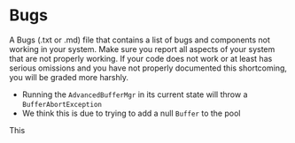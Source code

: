 # Bugs
A Bugs (.txt or .md) file that contains a list of bugs and components not working in your
system. Make sure you report all aspects of your system that are not properly working. If
your code does not work or at least has serious omissions and you have not properly
documented this shortcoming, you will be graded more harshly.

- Running the `AdvancedBufferMgr` in its current state will throw a `BufferAbortException`  
- We think this is due to trying to add a null `Buffer` to the pool

This
